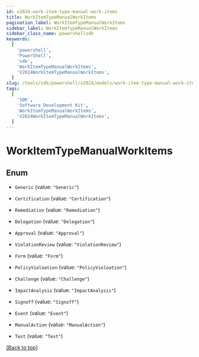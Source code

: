 ```yaml
---
id: v2024-work-item-type-manual-work-items
title: WorkItemTypeManualWorkItems
pagination_label: WorkItemTypeManualWorkItems
sidebar_label: WorkItemTypeManualWorkItems
sidebar_class_name: powershellsdk
keywords:
  [
    'powershell',
    'PowerShell',
    'sdk',
    'WorkItemTypeManualWorkItems',
    'V2024WorkItemTypeManualWorkItems',
  ]
slug: /tools/sdk/powershell/v2024/models/work-item-type-manual-work-items
tags:
  [
    'SDK',
    'Software Development Kit',
    'WorkItemTypeManualWorkItems',
    'V2024WorkItemTypeManualWorkItems',
  ]
---
```


# WorkItemTypeManualWorkItems

## Enum

- `Generic` (value: `"Generic"`)

- `Certification` (value: `"Certification"`)

- `Remediation` (value: `"Remediation"`)

- `Delegation` (value: `"Delegation"`)

- `Approval` (value: `"Approval"`)

- `ViolationReview` (value: `"ViolationReview"`)

- `Form` (value: `"Form"`)

- `PolicyVioloation` (value: `"PolicyVioloation"`)

- `Challenge` (value: `"Challenge"`)

- `ImpactAnalysis` (value: `"ImpactAnalysis"`)

- `Signoff` (value: `"Signoff"`)

- `Event` (value: `"Event"`)

- `ManualAction` (value: `"ManualAction"`)

- `Test` (value: `"Test"`)

[[Back to top]](#)
